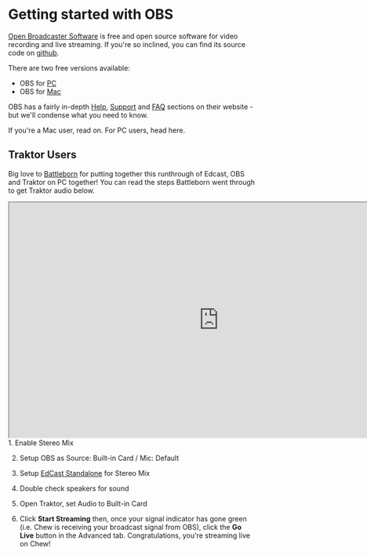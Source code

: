 # Getting started with OBS

[Open Broadcaster Software](https://obsproject.com/) is free and open source software for video recording and live streaming. If you're so inclined, you can find its source code on [github](https://github.com/jp9000/OBS). 

There are two free versions available: 

- OBS for [PC](https://obsproject.com/download)
- OBS for [Mac](https://obsproject.com/download#mac)

OBS has a fairly in-depth [Help](http://jp9000.github.io/OBS), [Support](http://jp9000.github.io/OBS/general/support.html) and [FAQ](http://jp9000.github.io/OBS/general/faq.html) sections on their website - but we'll condense what you need to know.

If you're a Mac user, read on.
For PC users, head here.

## Traktor Users

Big love to [Battleborn](http://chew.tv/battleborn) for putting together this runthrough of Edcast, OBS and Traktor on PC together! You can read the steps Battleborn went through to get Traktor audio below.  

<iframe src="http://chew.tv/embed/battleborn/chewtv-and-traktor-s4-obs-setup-using-edcast" width="853" height="480" scrolling="no"></iframe>
<br />
1. Enable Stereo Mix

2. Setup OBS as Source: Built-in Card / Mic: Default

3. Setup [EdCast Standalone](https://www.fastserv.com/kb/article/edcast_standalone_-_stream_live_audio_to_icecast_or_shoutcast) for Stereo Mix

4. Double check speakers for sound

5. Open Traktor, set Audio to Built-in Card

6. Click **Start Streaming** then, once your signal indicator has gone green (i.e. Chew is receiving your broadcast signal from OBS), click the **Go Live** button in the Advanced tab. Congratulations, you're streaming live on Chew!
